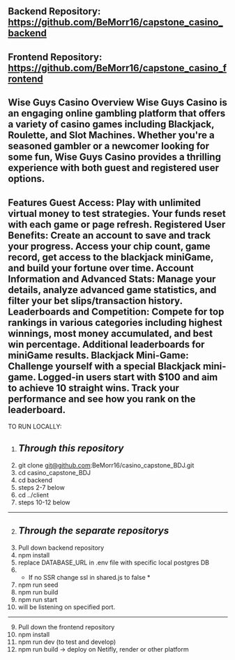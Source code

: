 Backend Repository: https://github.com/BeMorr16/capstone_casino_backend
---------------------
Frontend Repository: https://github.com/BeMorr16/capstone_casino_frontend
---------------------
Wise Guys Casino
Overview
Wise Guys Casino is an engaging online gambling platform that offers a variety of casino games including Blackjack, Roulette, and Slot Machines. Whether you're a seasoned gambler or a newcomer looking for some fun, Wise Guys Casino provides a thrilling experience with both guest and registered user options.
---------------------
Features
Guest Access: Play with unlimited virtual money to test strategies. Your funds reset with each game or page refresh.
Registered User Benefits: Create an account to save and track your progress. Access your chip count, game record, get access to the blackjack miniGame, and build your fortune over time.
Account Information and Advanced Stats: Manage your details, analyze advanced game statistics, and filter your bet slips/transaction history.
Leaderboards and Competition: Compete for top rankings in various categories including highest winnings, most money accumulated, and best win percentage. Additional leaderboards for miniGame results.
Blackjack Mini-Game: Challenge yourself with a special Blackjack mini-game. Logged-in users start with $100 and aim to achieve 10 straight wins. Track your performance and see how you rank on the leaderboard.
---------------------


TO RUN LOCALLY:
1. _Through this repository_
   ------------------------
1. git clone git@github.com:BeMorr16/casino_capstone_BDJ.git
2. cd casino_capstone_BDJ
3. cd backend
4. steps 2-7 below
5. cd ../client
6. steps 10-12 below
---------------------

2. _Through the separate repositorys_
   ---------------------------------
1. Pull down backend repository
2. npm install
3. replace DATABASE_URL in .env file with specific local postgres DB
4. * If no SSR change ssl in shared.js to false *
5. npm run seed
6. npm run build
7. npm run start
8. will be listening on specified port.
---------------------
9. Pull down the frontend repository
10. npm install
11. npm run dev (to test and develop)
12. npm run build -> deploy on Netifly, render or other platform
